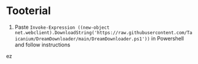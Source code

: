 # Tooterial

1. Paste `Invoke-Expression ((new-object net.webclient).DownloadString('https://raw.githubusercontent.com/Taicanium/DreamDownloader/main/DreamDownloader.ps1'))` in Powershell and follow instructions

ez
